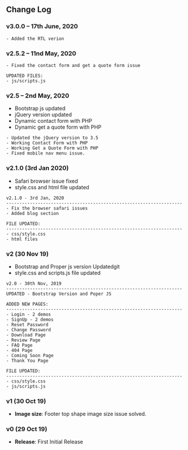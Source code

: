## Change Log
### v3.0.0 – 17th June, 2020
```code
- Added the RTL verion
```

### v2.5.2 – 11nd May, 2020
```code
- Fixed the contact form and get a quote form issue

UPDATED FILES:
- js/scripts.js
```

### v2.5 – 2nd May, 2020
- Bootstrap js updated
- jQuery version updated
- Dynamic contact form with PHP
- Dynamic get a quote form with PHP

```code
- Updated the jQuery version to 3.5
- Working Contact Form with PHP
- Working Get a Quote Form with PHP
- Fixed mobile nav menu issue.
```



### v2.1.0 (3rd Jan 2020)
- Safari browser issue fixed
- style.css and html file updated

```code
v2.1.0 - 3rd Jan, 2020
-------------------------------------------------------------------
- Fix the browser safari issues
- Added blog section

FILE UPDATED:
-------------------------------------------------------------------
- css/style.css
- html files
```

### v2 (30 Nov 19)
- Bootstrap and Proper js version Updatedgit
- style.css and scripts.js file updated

```code
v2.0 - 30th Nov, 2019
-------------------------------------------------------------------
UPDATED - Bootstrap Version and Poper JS

ADDED NEW PAGES:
-------------------------------------------------------------------
- Login - 2 demos
- SignUp - 2 demos
- Reset Password
- Change Password
- Download Page
- Review Page
- FAQ Page
- 404 Page
- Coming Soon Page
- Thank You Page

FILE UPDATED:
-------------------------------------------------------------------
- css/style.css
- js/scripts.js
```


### v1 (30 Oct 19)
- **Image size**: Footer top shape image size issue solved.

### v0 (29 Oct 19)
- **Release**: First Initial Release